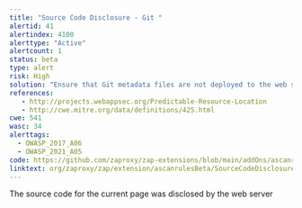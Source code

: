 ```yaml
---
title: "Source Code Disclosure - Git "
alertid: 41
alertindex: 4100
alerttype: "Active"
alertcount: 1
status: beta
type: alert
risk: High
solution: "Ensure that Git metadata files are not deployed to the web server or application server"
references:
   - http://projects.webappsec.org/Predictable-Resource-Location
   - http://cwe.mitre.org/data/definitions/425.html
cwe: 541
wasc: 34
alerttags: 
  - OWASP_2017_A06
  - OWASP_2021_A05
code: https://github.com/zaproxy/zap-extensions/blob/main/addOns/ascanrulesBeta/src/main/java/org/zaproxy/zap/extension/ascanrulesBeta/SourceCodeDisclosureGitScanRule.java
linktext: org/zaproxy/zap/extension/ascanrulesBeta/SourceCodeDisclosureGitScanRule.java
---
```

The source code for the current page was disclosed by the web server
